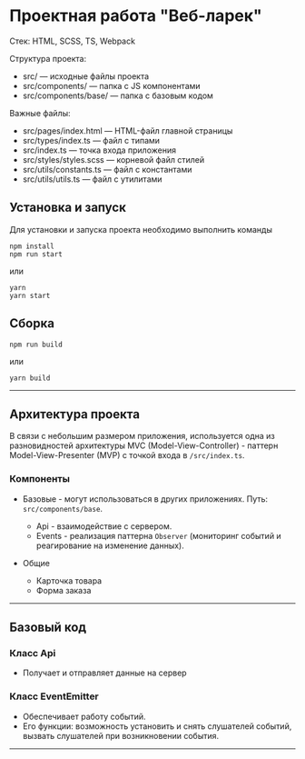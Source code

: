 # Проектная работа "Веб-ларек"

Стек: HTML, SCSS, TS, Webpack

Структура проекта:
- src/ — исходные файлы проекта
- src/components/ — папка с JS компонентами
- src/components/base/ — папка с базовым кодом

Важные файлы:
- src/pages/index.html — HTML-файл главной страницы
- src/types/index.ts — файл с типами
- src/index.ts — точка входа приложения
- src/styles/styles.scss — корневой файл стилей
- src/utils/constants.ts — файл с константами
- src/utils/utils.ts — файл с утилитами

## Установка и запуск
Для установки и запуска проекта необходимо выполнить команды

```
npm install
npm run start
```

или

```
yarn
yarn start
```
## Сборка

```
npm run build
```

или

```
yarn build
```
___

## Архитектура проекта

В связи с небольшим размером приложения, используется одна из разновидностей архитектуры MVC (Model-View-Controller) - паттерн Model-View-Presenter (MVP) с точкой входа в `/src/index.ts`.

### Компоненты

* Базовые - могут использоваться в других приложениях. Путь: `src/components/base`.
  
  * Api - взаимодействие с сервером.
  * Events - реализация паттерна `Observer` (мониторинг событий и реагирование на изменение данных).

* Общие
  
  * Карточка товара
  * Форма заказа
___

## Базовый код

### Класс Api
* Получает и отправляет данные на сервер

### Класс EventEmitter
* Обеспечивает работу событий.
* Его функции: возможность установить и снять слушателей событий, вызвать слушателей при возникновении события.

___